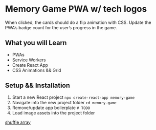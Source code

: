 # Memory Game PWA w/ tech logos

When clicked, the cards should do a flip animation with CSS. Update the PWA’s badge count for the user’s progress in the game. 

## What you will Learn

- PWAs
- Service Workers
- Create React App
- CSS Animations && Grid

## Setup && Installation

1. Start a new React project `npx create-react-app memory-game`
2. Navigate into the new project folder `cd memory-game`
3. Remove/update app boilerplate `# TODO`
4. Load image assets into the project folder

[shuffle array](https://javascript.info/task/shuffle)